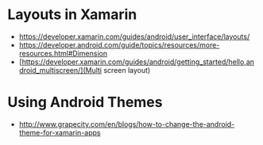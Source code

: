 # Layouts in Xamarin
* https://developer.xamarin.com/guides/android/user_interface/layouts/
* https://developer.android.com/guide/topics/resources/more-resources.html#Dimension
* [https://developer.xamarin.com/guides/android/getting_started/hello,android_multiscreen/](Multi screen layout)

# Using Android Themes
* http://www.grapecity.com/en/blogs/how-to-change-the-android-theme-for-xamarin-apps
